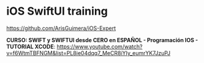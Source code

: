 # iOS  SwiftUI training

https://github.com/ArisGuimera/iOS-Expert

**CURSO: SWIFT y SWIFTUI desde CERO en ESPAÑOL - Programación IOS - TUTORIAL XCODE**:
https://www.youtube.com/watch?v=f6WtmTBFNGM&list=PL8ie04dqq7_MeCR8iYIy_eumrYK7JzuPJ
